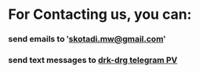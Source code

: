 # For Contacting us, you can:
### send emails to ‵skotadi.mw@gmail.com‵
### send text messages to [drk-drg telegram PV](https://t.me/arad_mw)
